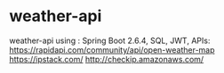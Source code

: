 # weather-api
weather-api using :
Spring Boot 2.6.4, SQL, JWT, 
APIs:
https://rapidapi.com/community/api/open-weather-map
https://ipstack.com/
http://checkip.amazonaws.com/
